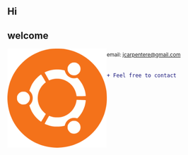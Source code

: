 
## Hi
## welcome

<img
    align="left"
    src="assets/ubuntu.gif"
    alt='"what is an ubuntu" idk'
    width="225"
/>
<sub>email: jcarpentere@gmail.com <br></sub>

```diff

+ Feel free to contact
